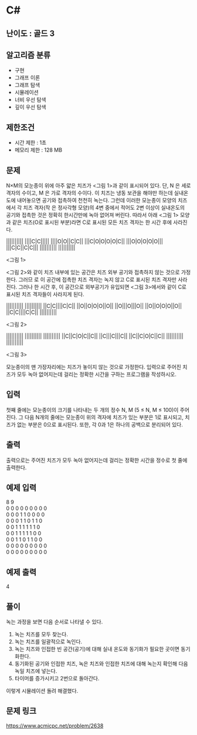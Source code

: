 # C#

## 난이도 : 골드 3

## 알고리즘 분류
  - 구현
  - 그래프 이론
  - 그래프 탐색
  - 시뮬레이션
  - 너비 우선 탐색
  - 깊이 우선 탐색

## 제한조건
  - 시간 제한 : 1초
  - 메모리 제한 : 128 MB

## 문제
N×M의 모눈종이 위에 아주 얇은 치즈가 <그림 1>과 같이 표시되어 있다. 단, N 은 세로 격자의 수이고, M 은 가로 격자의 수이다. 이 치즈는 냉동 보관을 해야만 하는데 실내온도에 내어놓으면 공기와 접촉하여 천천히 녹는다. 그런데 이러한 모눈종이 모양의 치즈에서 각 치즈 격자(작 은 정사각형 모양)의 4변 중에서 적어도 2변 이상이 실내온도의 공기와 접촉한 것은 정확히 한시간만에 녹아 없어져 버린다. 따라서 아래 <그림 1> 모양과 같은 치즈(O로 표시된 부분)라면 C로 표시된 모든 치즈 격자는 한 시간 후에 사라진다.<br/>

||||||||||
||||C|C|||||
||||O|O||C|C||
|||C|O|O|O|O|C||
|||O|O|O|O|O|||
|||C|C||C|C|||
||||||||||
||||||||||

\<그림 1\><br/>


<그림 2>와 같이 치즈 내부에 있는 공간은 치즈 외부 공기와 접촉하지 않는 것으로 가정한다. 그러므 로 이 공간에 접촉한 치즈 격자는 녹지 않고 C로 표시된 치즈 격자만 사라진다. 그러나 한 시간 후, 이 공간으로 외부공기가 유입되면 <그림 3>에서와 같이 C로 표시된 치즈 격자들이 사라지게 된다.<br/>

||||||||||
||||||||||
||C|C||||C|C||
||O||O|O|O||O||
||O|||O|||O||
||O||O|O|O||O||
||C|C||||C|C||
||||||||||

\<그림 2\><br/>


||||||||||
||||||||||
||||||||||
||C||C|O|C||C||
||C|||C|||C||
||C||C|O|C||C||
||||||||||
||||||||||

\<그림 3\><br/>


모눈종이의 맨 가장자리에는 치즈가 놓이지 않는 것으로 가정한다. 입력으로 주어진 치즈가 모두 녹아 없어지는데 걸리는 정확한 시간을 구하는 프로그램을 작성하시오.<br/>


## 입력
첫째 줄에는 모눈종이의 크기를 나타내는 두 개의 정수 N, M (5 ≤ N, M ≤ 100)이 주어진다. 그 다음 N개의 줄에는 모눈종이 위의 격자에 치즈가 있는 부분은 1로 표시되고, 치즈가 없는 부분은 0으로 표시된다. 또한, 각 0과 1은 하나의 공백으로 분리되어 있다.<br/>


## 출력
출력으로는 주어진 치즈가 모두 녹아 없어지는데 걸리는 정확한 시간을 정수로 첫 줄에 출력한다.<br/>


## 예제 입력
8 9<br/>
0 0 0 0 0 0 0 0 0<br/>
0 0 0 1 1 0 0 0 0<br/>
0 0 0 1 1 0 1 1 0<br/>
0 0 1 1 1 1 1 1 0<br/>
0 0 1 1 1 1 1 0 0<br/>
0 0 1 1 0 1 1 0 0<br/>
0 0 0 0 0 0 0 0 0<br/>
0 0 0 0 0 0 0 0 0<br/>


## 예제 출력
4<br/>

## 풀이
녹는 과정을 보면 다음 순서로 나타낼 수 있다.<br/>

  1. 녹는 치즈를 모두 찾는다.
  2. 녹는 치즈를 일괄적으로 녹인다.
  3. 녹는 치즈와 인접한 빈 공간(공기)에 대해 실내 온도와 동기화가 필요한 곳이면 동기화한다.
  4. 동기화된 공기와 인접한 치즈, 녹은 치즈와 인접한 치즈에 대해 녹는지 확인해 다음 녹일 치즈에 넣는다.
  5. 타이머를 증가시키고 2번으로 돌아간다.


이렇게 시뮬레이션 돌려 해결했다.<br/>


## 문제 링크
https://www.acmicpc.net/problem/2638